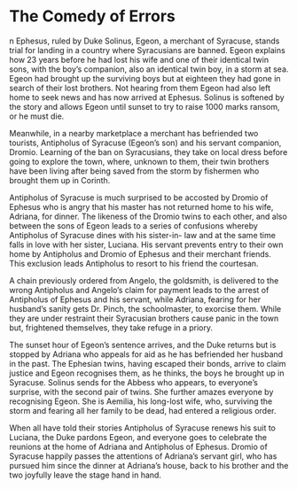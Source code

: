 <!-- ======================================================================
--- Search engine
title:          The Comedy of Errors
keywords:       error, comedy
description:    The Comedy of Errors by William Shakespeare.
--- Menu system
order:          30
text:           The Comedy of Errors
hidden:         false
umbel:          false
--- Page properties
id:             
document:       
layout:         layout-2-left
$-left:         play-list
searchable:     true
======================================================================= -->

# The Comedy of Errors

n Ephesus, ruled by Duke Solinus, Egeon, a merchant of Syracuse, stands trial
for landing in a country where Syracusians are banned. Egeon explains how 23
years before he had lost his wife and one of their identical twin sons, with the
boy’s companion, also an identical twin boy, in a storm at sea. Egeon had brought
up the surviving boys but at eighteen they had gone in search of their lost
brothers. Not hearing from them Egeon had also left home to seek news and has
now arrived at Ephesus. Solinus is softened by the story and allows Egeon until
sunset to try to raise 1000 marks ransom, or he must die.

Meanwhile, in a nearby marketplace a merchant has befriended two tourists,
Antipholus of Syracuse (Egeon’s son) and his servant companion, Dromio. Learning
of the ban on Syracusians, they take on local dress before going to explore the
town, where, unknown to them, their twin brothers have been living after being
saved from the storm by fishermen who brought them up in Corinth.

Antipholus of Syracuse is much surprised to be accosted by Dromio of Ephesus who
is angry that his master has not returned home to his wife, Adriana, for dinner.
The likeness of the Dromio twins to each other, and also between the sons of
Egeon leads to a series of confusions whereby Antipholus of Syracuse dines with
his sister-in- law and at the same time falls in love with her sister, Luciana.
His servant prevents entry to their own home by Antipholus and Dromio of Ephesus
and their merchant friends. This exclusion leads Antipholus to resort to his
friend the courtesan.

A chain previously ordered from Angelo, the goldsmith, is delivered to the wrong
Antipholus and Angelo’s claim for payment leads to the arrest of Antipholus of
Ephesus and his servant, while Adriana, fearing for her husband’s sanity gets
Dr. Pinch, the schoolmaster, to exorcise them. While they are under restraint
their Syracusian brothers cause panic in the town but, frightened themselves,
they take refuge in a priory.

The sunset hour of Egeon’s sentence arrives, and the Duke returns but is stopped
by Adriana who appeals for aid as he has befriended her husband in the past. The
Ephesian twins, having escaped their bonds, arrive to claim justice and Egeon
recognises them, as he thinks, the boys he brought up in Syracuse. Solinus sends
for the Abbess who appears, to everyone’s surprise, with the second pair of twins.
She further amazes everyone by recognising Egeon. She is Aemilia, his long-lost
wife, who, surviving the storm and fearing all her family to be dead, had entered
a religious order.

When all have told their stories Antipholus of Syracuse renews his suit to
Luciana, the Duke pardons Egeon, and everyone goes to celebrate the reunions at
the home of Adriana and Antipholus of Ephesus. Dromio of Syracuse happily passes
the attentions of Adriana’s servant girl, who has pursued him since the dinner
at Adriana’s house, back to his brother and the two joyfully leave the stage
hand in hand.
